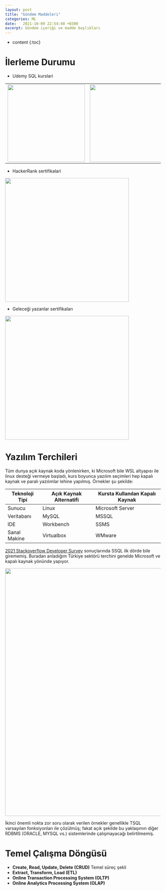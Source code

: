 ```yaml
---
layout: post
title: "Gündem Maddeleri"
categories: ML
date:   2021-10-09 22:54:40 +0300
excerpt: Gündem içeriği ve madde başlıkları
---
```


* content
{:toc}


# İlerleme Durumu

- Udemy SQL kurslari

| | |
|---|---|
|<img src="https://udemy-certificate.s3.amazonaws.com/image/UC-247d993d-12ee-4b21-b036-32d601dae246.jpg" height=250>| <img src="https://udemy-certificate.s3.amazonaws.com/image/UC-bfe934bd-ab77-4d7e-8751-df9e7fbfb769.jpg" height=250> |

- HackerRank sertifikalari

<img src="https://onurtunali.github.io/img/hackerrank.png" height=400>

- Geleceği yazanlar sertifikaları

<img src="https://onurtunali.github.io/img/gy.png" height=400>

# Yazılım Terchileri

Tüm dunya açık kaynak koda yönlenirken, ki Microsoft bile WSL altyapısı ile linux desteği vermeye başladı, kurs boyunca yazılım seçimleri hep kapalı kaynak ve paralı yazılımlar lehine yapılmış. Örnekler şu şekilde:

| Teknoloji Tipi | Açık Kaynak Alternatifi | Kursta Kullanılan Kapalı Kaynak|
|---|---|---|
| Sunucu | Linux | Microsoft Server |
| Veritabanı | MySQL | MSSQL |
| IDE | Workbench | SSMS |
| Sanal Makine | Virtualbox | WMware |

[2021 Stackoverflow Developer Survey](https://insights.stackoverflow.com/survey/2021#technology) sonuçlarında SSQL ilk dörde bile girememiş. Buradan anladığım Türkiye sektörü terchini genelde Microsoft ve kapalı kaynak yönünde yapıyor.

<img src="https://onurtunali.github.io/img/db_popularity.png" width=800>

İkinci önemli nokta zor soru olarak verilen örnekler genellikle TSQL varsayılan fonksiyonları ile çözülmüş; fakat açık şekilde bu yaklaşımın diğer RDBMS (ORACLE, MYSQL vs.) sistemlerinde çalışmayacağı belirtilmemiş.

# Temel Çalışma Döngüsü

- **Create, Read, Update, Delete (CRUD)** Temel süreç şekli
- **Extract, Transform, Load (ETL)** 
- **Online Transaction Processing System (OLTP)**
- **Online Analytics Processing System (OLAP)**

